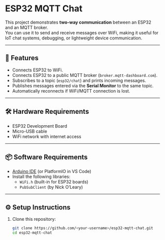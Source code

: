 # ESP32 MQTT Chat

This project demonstrates **two-way communication** between an ESP32 and an MQTT broker.  
You can use it to send and receive messages over WiFi, making it useful for IoT chat systems, debugging, or lightweight device communication.

---

## 🚀 Features
- Connects ESP32 to WiFi.
- Connects ESP32 to a public MQTT broker (`broker.mqtt-dashboard.com`).
- Subscribes to a topic (`esp32/chat`) and prints incoming messages.
- Publishes messages entered via the **Serial Monitor** to the same topic.
- Automatically reconnects if WiFi/MQTT connection is lost.

---

## 🛠️ Hardware Requirements
- ESP32 Development Board
- Micro-USB cable
- WiFi network with internet access

---

## 📦 Software Requirements
- [Arduino IDE](https://www.arduino.cc/en/software) (or PlatformIO in VS Code)
- Install the following libraries:
  - `WiFi.h` (built-in for ESP32 boards)
  - `PubSubClient` (by Nick O’Leary)

---

## ⚙️ Setup Instructions
1. Clone this repository:
   ```bash
   git clone https://github.com/<your-username>/esp32-mqtt-chat.git
   cd esp32-mqtt-chat

